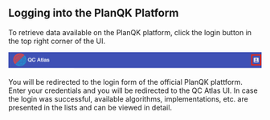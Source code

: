## Logging into the PlanQK Platform
To retrieve data available on the PlanQK platform, click the login button in the top right corner of the UI.

![login](/user-guide/images/planqk-login/login-button.png)

You will be redirected to the login form of the official PlanQK plattform.
Enter your credentials and you will be redirected to the QC Atlas UI.
In case the login was successful, available algorithms, implementations, etc. are presented in the lists and can be viewed in detail.
